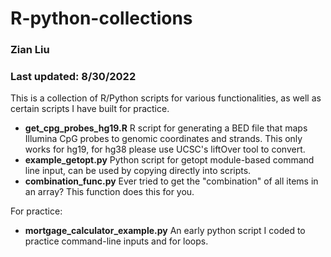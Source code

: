# R-python-collections
### Zian Liu
### Last updated: 8/30/2022

This is a collection of R/Python scripts for various functionalities, as well as certain scripts I have built for practice.

* **get_cpg_probes_hg19.R** R script for generating a BED file that maps Illumina CpG probes to genomic coordinates and strands. This only works for hg19, for hg38 please use UCSC's liftOver tool to convert. 
* **example_getopt.py** Python script for getopt module-based command line input, can be used by copying directly into scripts.
* **combination_func.py** Ever tried to get the "combination" of all items in an array? This function does this for you.

For practice:
* **mortgage_calculator_example.py** An early python script I coded to practice command-line inputs and for loops.
